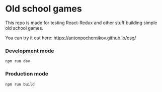 # Old school games

This repo is made for testing React-Redux and other stuff building simple old school games.

You can try it out here:
https://antonpochernikov.github.io/osg/

### Development mode
```
npm run dev
```

### Production mode
```
npm run build
```
